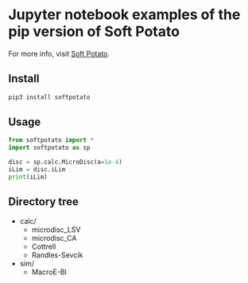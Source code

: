 # Jupyter notebook examples of the pip version of Soft Potato

For more info, visit [Soft Potato](https://oliverrdz.xyz/soft-potato).

## Install
``` python
pip3 install softpotato

```

## Usage
``` python
from softpotato import *
import softpotato as sp

disc = sp.calc.MicroDisc(a=1e-4)
iLim = disc.iLim
print(iLim)

```
## Directory tree

* calc/
    * microdisc_LSV
    * microdisc_CA
    * Cottrell
    * Randles-Sevcik
* sim/
    * MacroE-BI
